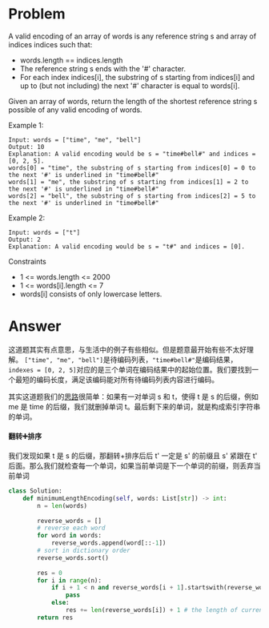 # Problem
A valid encoding of an array of words is any reference string s and array of indices indices such that:

- words.length == indices.length
- The reference string s ends with the '#' character.
- For each index indices[i], the substring of s starting from indices[i] and up to (but not including) the next '#' character is equal to words[i].

Given an array of words, return the length of the shortest reference string s possible of any valid encoding of words.

Example 1:
```
Input: words = ["time", "me", "bell"]
Output: 10
Explanation: A valid encoding would be s = "time#bell#" and indices = [0, 2, 5].
words[0] = "time", the substring of s starting from indices[0] = 0 to the next '#' is underlined in "time#bell#"
words[1] = "me", the substring of s starting from indices[1] = 2 to the next '#' is underlined in "time#bell#"
words[2] = "bell", the substring of s starting from indices[2] = 5 to the next '#' is underlined in "time#bell#"
```

Example 2:
```
Input: words = ["t"]
Output: 2
Explanation: A valid encoding would be s = "t#" and indices = [0].
```

Constraints
- 1 <= words.length <= 2000
- 1 <= words[i].length <= 7
- words[i] consists of only lowercase letters.

# Answer
这道题其实有点意思，与生活中的例子有些相似。但是题意最开始有些不太好理解。
`["time", "me", "bell"]`是待编码列表，`"time#bell#"`是编码结果，`indexes = [0, 2, 5]`对应的是三个单词在编码结果中的起始位置。我们要找到一个最短的编码长度，满足该编码能对所有待编码列表内容进行编码。

其实这道题我们的[思路](https://leetcode.cn/problems/short-encoding-of-words/solution/wu-xu-zi-dian-shu-qing-qing-yi-fan-zhuan-jie-guo-j/)很简单：如果有一对单词 s 和 t，使得 t 是 s 的后缀，例如 me 是 time 的后缀，我们就删掉单词 t。最后剩下来的单词，就是构成索引字符串的单词。

#### 翻转➕排序
我们发现如果 t 是 s 的后缀，那翻转+排序后后 t' 一定是 s' 的前缀且 s' 紧跟在 t' 后面。那么我们就检查每一个单词，如果当前单词是下一个单词的前缀，则丢弃当前单词
```python
class Solution:
    def minimumLengthEncoding(self, words: List[str]) -> int:
        n = len(words)
        
        reverse_words = []
        # reverse each word
        for word in words:
            reverse_words.append(word[::-1])
        # sort in dictionary order
        reverse_words.sort()
        
        res = 0
        for i in range(n):
            if i + 1 < n and reverse_words[i + 1].startswith(reverse_words[i]):
                pass
            else:
                res += len(reverse_words[i]) + 1 # the length of current word + the length of "#"
        return res
```